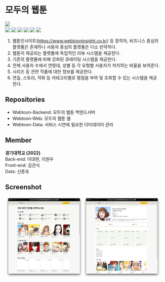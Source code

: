 # 모두의 웹툰

<a href="https://securecoding.software"/><img src="https://img.shields.io/badge/소개딩%20해커톤%20시즌4-최우수-9cf"/></a> <br>
<img src="https://img.shields.io/badge/React-61DAFB?style=flat&logo=React&logoColor=white"/>
<img src="https://img.shields.io/badge/Tailwind%20CSS-06B6D4?style=flat&logo=Tailwindcss&logoColor=white"/>
<img src="https://img.shields.io/badge/Spring%20Boot-6DB33F?style=flat&logo=SpringBoot&logoColor=white"/>
<img src="https://img.shields.io/badge/Mariadb-003545?style=flat&logo=Mariadb&logoColor=white"/>
<img src="https://img.shields.io/badge/Python-3776AB?style=flat&logo=Python&logoColor=white"/>
<img src="https://img.shields.io/badge/pandas-150458?style=flat&logo=pandas&logoColor=white"/>

1. 웹툰인사이트(https://www.webtooninsight.co.kr) 등 창작자, 비즈니스 중심의 플랫폼은 존재하나 사용자 중심의 플랫폼은 다소 빈약하다.
2. 웹툰이 제공되는 플랫폼에 독립적인 리뷰 시스템을 제공한다.
3. 기존의 플랫폼에 비해 강화된 큐레이팅 시스템을 제공한다.
4. 전체 사용자 수에서 연령대, 성별 등 각 유형별 사용자가 차지하는
비율을 보여준다.
5. 시리즈 등 관련 작품에 대한 정보를 제공한다.
6. 연출, 스토리, 작화 등 카테고리별로 평점을 부여 및 조회할 수 있는
시스템을 제공한다.

## Repositories

- Webtoon-Backend: 모두의 웹툰 백엔드서버
- Webtoon-Web: 모두의 웹툰 웹
- Webtoon-Data: 서비스 시연에 필요한 더미데이터 관리

## Member

<b>경기대학교 (2022)</b><br>
Back-end: 이대현, 이원우<br>
Front-end: 김관식<br>
Data: 신종욱


## Screenshot

<div align="center">
  <img src = "/profile/screenshot/main.png" width = "50%"><img src = "/profile/screenshot/page.png" width = "50%">
</div>

